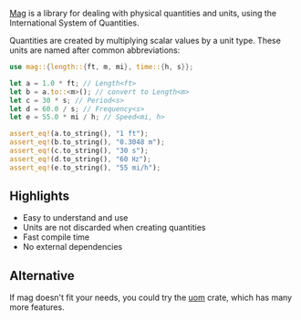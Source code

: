 [Mag] is a library for dealing with physical quantities and units, using the
International System of Quantities.

Quantities are created by multiplying scalar values by a unit type.  These units
are named after common abbreviations:

```rust
use mag::{length::{ft, m, mi}, time::{h, s}};

let a = 1.0 * ft; // Length<ft>
let b = a.to::<m>(); // convert to Length<m>
let c = 30 * s; // Period<s>
let d = 60.0 / s; // Frequency<s>
let e = 55.0 * mi / h; // Speed<mi, h>

assert_eq!(a.to_string(), "1 ft");
assert_eq!(b.to_string(), "0.3048 m");
assert_eq!(c.to_string(), "30 s");
assert_eq!(d.to_string(), "60 ㎐");
assert_eq!(e.to_string(), "55 mi/h");
```

## Highlights

* Easy to understand and use
* Units are not discarded when creating quantities
* Fast compile time
* No external dependencies

## Alternative

If mag doesn't fit your needs, you could try the [uom] crate, which has many
more features.

[mag]: https://docs.rs/mag/latest/mag/
[uom]: https://docs.rs/uom/latest/uom/
